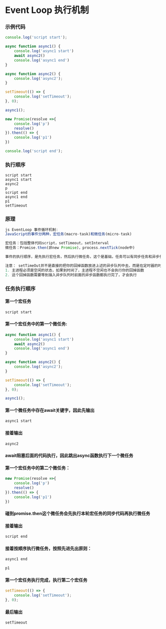 # Event Loop 执行机制

### 示例代码
``` javascript
console.log('script start');

async function async1() {
    console.log('async1 start')
    await async2()
    console.log('async1 end')
}

async function async2() {
    console.log('async2');
}

setTimeout(() => {
    console.log('setTimeout');
}, 0);

async1();

new Promise(resolve =>{
    console.log('p')
    resolve()
}).then(() => {
    console.log('p1')
})

console.log('script end');
```

### 执行顺序
```
script start
async1 start
async2
p
script end
async1 end
p1
setTimeout
```

### 原理
``` javascript
js EventLoop 事件循环机制:
JavaScript的事件分两种，宏任务(macro-task)和微任务(micro-task)

宏任务：包括整体代码script，setTimeout，setInterval
微任务：Promise.then(非new Promise)，process.nextTick(node中)

事件的执行顺序，是先执行宏任务，然后执行微任务，这个是基础，任务可以有同步任务和异步任务，同步的进入主线程，异步的进入Event Table并注册函数，异步事件完成后，会将回调函数放入Event Queue中(宏任务和微任务是不同的Event Queue)，同步任务执行完成后，会从Event Queue中读取事件放入主线程执行，回调函数中可能还会包含不同的任务，因此会循环执行上述操作。
```
``` javascript
注意： setTimeOut并不是直接的把你的回掉函数放进上述的异步队列中去，而是在定时器的时间到了之后，把回掉函数放到执行异步队列中去。如果此时这个队列已经有很多任务了，那就排在他们的后面。这也就解释了为什么setTimeOut为什么不能精准的执行的问题了。setTimeOut执行需要满足两个条件：
1. 主进程必须是空闲的状态，如果到时间了，主进程不空闲也不会执行你的回掉函数 
2. 这个回掉函数需要等到插入异步队列时前面的异步函数都执行完了，才会执行
```

### 任务执行顺序

#### 第一个宏任务
``` javascript
script start
```

#### 第一个宏任务中的第一个微任务:
``` javascript
async function async1() {
    console.log('async1 start')
    await async2()
    console.log('async1 end')
}

async function async2() {
    console.log('async2');
}

setTimeout(() => {
    console.log('setTimeout');
}, 0);

async1();
```

#### 第一个微任务中存在await关键字，因此先输出
``` javascript
async1 start
```

#### 接着输出
``` javascript
async2
```

#### await阻塞后面的代码执行，因此跳出async函数执行下一个微任务
#### 第一个宏任务中的第二个微任务：
``` javascript
new Promise(resolve =>{
    console.log('p')
    resolve()
}).then(() => {
    console.log('p1')
})
```

#### 碰到promise.then这个微任务会先执行本轮宏任务的同步代码再执行微任务
#### 接着输出
``` javascript
script end
```
#### 接着按顺序执行微任务，按照先进先出原则：
``` javascript
async1 end
```

``` javascript
p1
```

#### 第一个宏任务执行完成，执行第二个宏任务
``` javascript
setTimeout(() => {
    console.log('setTimeout');
}, 0);
```

#### 最后输出
``` javascript
setTimeout
```
